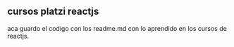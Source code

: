 ## cursos platzi reactjs

aca guardo el codigo con los readme.md con lo aprendido en los cursos de reactjs.
